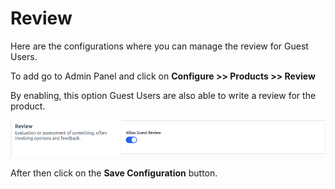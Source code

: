 # Review

Here are the configurations where you can manage the review for Guest Users.

To add go to Admin Panel and click on **Configure >> Products >> Review**

By enabling, this option Guest Users are also able to write a review for the product.

![Image](../../assets/2.3.0/images/configure/image.png)

After then click on the **Save Configuration** button.

